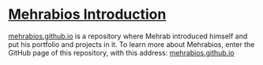 # <a href="https://mehrabios.github.io/" target="_blank">Mehrabios Introduction</a>
<a href="https://mehrabios.github.io" href="_blank">mehrabios.github.io</a> is a repository where Mehrab introduced himself and put his portfolio and projects in it. To learn more about Mehrabios, enter the GitHub page of this repository, with this address:
<a href="https://mehrabios.github.io" href="_blank">mehrabios.github.io</a>
